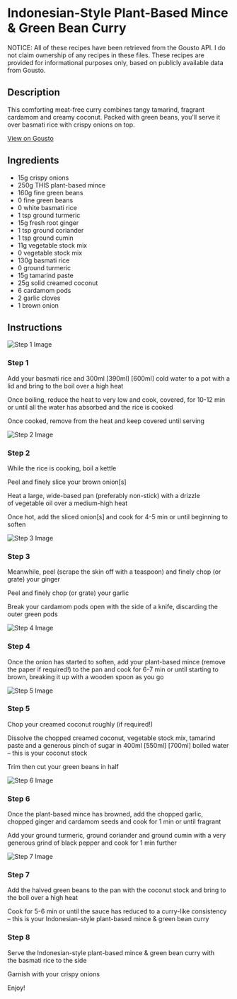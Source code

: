 # Indonesian-Style Plant-Based Mince & Green Bean Curry

NOTICE: All of these recipes have been retrieved from the Gousto API. I do not claim ownership of any recipes in these files. These recipes are provided for informational purposes only, based on publicly available data from Gousto.

## Description

This comforting meat-free curry combines tangy tamarind, fragrant cardamom and creamy coconut. Packed with green beans, you'll serve it over basmati rice with crispy onions on top. 

[View on Gousto](https://www.gousto.co.uk/recipes/cookbook/indonesian-style-meat-free-mince-curry-with-green-beans)

## Ingredients

- 15g crispy onions
- 250g THIS plant-based mince
- 160g fine green beans
- 0 fine green beans
- 0 white basmati rice
- 1 tsp ground turmeric
- 15g fresh root ginger
- 1 tsp ground coriander
- 1 tsp ground cumin
- 11g vegetable stock mix
- 0 vegetable stock mix
- 130g basmati rice
- 0 ground turmeric
- 15g tamarind paste
- 25g solid creamed coconut
- 6 cardamom pods
- 2 garlic cloves
- 1 brown onion

## Instructions

![Step 1 Image](https://production-media.gousto.co.uk/cms/recipe-step-image/Step-1-1633089191745-x200.jpg)

### Step 1

Add your basmati rice and 300ml <span class="text-purple">[390ml]</span> <span class="text-danger">[600ml]</span> cold water to a pot with a lid and bring to the boil over a high heat

Once boiling, reduce the heat to very low and cook, covered, for 10-12 min or until all the water has absorbed and the rice is cooked

Once cooked, remove from the heat and keep covered until serving

![Step 2 Image](https://production-media.gousto.co.uk/cms/recipe-step-image/Step-2-1633089195390-x200.jpg)

### Step 2

While the rice is cooking, boil a kettle

Peel and finely slice your brown onion[s]

Heat a large, wide-based pan (preferably non-stick) with a drizzle of vegetable oil over a medium-high heat

Once hot, add the sliced onion[s] and cook for 4-5 min or until beginning to soften

![Step 3 Image](https://production-media.gousto.co.uk/cms/recipe-step-image/Step-3-1633089198590-x200.jpg)

### Step 3

Meanwhile, peel (scrape the skin off with a teaspoon) and finely chop (or grate) your ginger

Peel and finely chop (or grate) your garlic

Break your cardamom pods open with the side of a knife, discarding the outer green pods

![Step 4 Image](https://production-media.gousto.co.uk/cms/recipe-step-image/Step-4-1633089202358-x200.jpg)

### Step 4

Once the onion has started to soften, add your plant-based mince (remove the paper if required!) to the pan and cook for 6-7 min or until starting to brown, breaking it up with a wooden spoon as you go

![Step 5 Image](https://production-media.gousto.co.uk/cms/recipe-step-image/Step-5-1633089205379-x200.jpg)

### Step 5

Chop your creamed coconut roughly (if required!)

Dissolve the chopped creamed coconut, vegetable stock mix, tamarind paste and a generous pinch of sugar in 400ml <span class="text-purple">[550ml]</span> <span class="text-danger">[700ml]</span> boiled water – this is your coconut stock

Trim then cut your green beans in half

![Step 6 Image](https://production-media.gousto.co.uk/cms/recipe-step-image/Step-6-1633089208083-x200.jpg)

### Step 6

Once the plant-based mince has browned, add the chopped garlic, chopped ginger and cardamom seeds and cook for 1 min or until fragrant

Add your ground turmeric, ground coriander and ground cumin with a very generous grind of black pepper and cook for 1 min further

![Step 7 Image](https://production-media.gousto.co.uk/cms/recipe-step-image/Step-7-1633089211213-x200.jpg)

### Step 7

Add the halved green beans to the pan with the coconut stock and bring to the boil over a high heat

Cook for 5-6 min or until the sauce has reduced to a curry-like consistency – this is your Indonesian-style plant-based mince & green bean curry

### Step 8

Serve the Indonesian-style plant-based mince & green bean curry with the basmati rice to the side

Garnish with your crispy onions

Enjoy!


